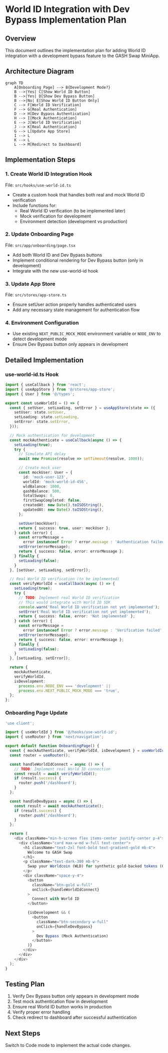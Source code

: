 # World ID Integration with Dev Bypass Implementation Plan

## Overview

This document outlines the implementation plan for adding World ID integration with a development bypass feature to the GASH Swap MiniApp.

## Architecture Diagram

```mermaid
graph TD
    A[Onboarding Page] --> B{Development Mode?}
    B -->|Yes| C[Show World ID Button]
    B -->|Yes| D[Show Dev Bypass Button]
    B -->|No| E[Show World ID Button Only]
    C --> F[World ID Verification]
    F --> G[Real Authentication]
    D --> H[Dev Bypass Authentication]
    H --> I[Mock Authentication]
    E --> J[World ID Verification]
    J --> K[Real Authentication]
    G --> L[Update App Store]
    I --> L
    K --> L
    L --> M[Redirect to Dashboard]
```

## Implementation Steps

### 1. Create World ID Integration Hook

File: `src/hooks/use-world-id.ts`

- Create a custom hook that handles both real and mock World ID verification
- Include functions for:
  - Real World ID verification (to be implemented later)
  - Mock verification for development
  - Environment detection (development vs production)

### 2. Update Onboarding Page

File: `src/app/onboarding/page.tsx`

- Add both World ID and Dev Bypass buttons
- Implement conditional rendering for Dev Bypass button (only in development)
- Integrate with the new use-world-id hook

### 3. Update App Store

File: `src/stores/app-store.ts`

- Ensure setUser action properly handles authenticated users
- Add any necessary state management for authentication flow

### 4. Environment Configuration

- Use existing `NEXT_PUBLIC_MOCK_MODE` environment variable or `NODE_ENV` to detect development mode
- Ensure Dev Bypass button only appears in development

## Detailed Implementation

### use-world-id.ts Hook

```typescript
import { useCallback } from 'react';
import { useAppStore } from '@/stores/app-store';
import { User } from '@/types';

export const useWorldId = () => {
  const { setUser, setLoading, setError } = useAppStore(state => ({
    setUser: state.setUser,
    setLoading: state.setLoading,
    setError: state.setError,
  }));

  // Mock authentication for development
  const mockAuthenticate = useCallback(async () => {
    setLoading(true);
    try {
      // Simulate API delay
      await new Promise(resolve => setTimeout(resolve, 1000));

      // Create mock user
      const mockUser: User = {
        id: 'mock-user-123',
        worldId: 'mock-world-id-456',
        wldBalance: 1000,
        gashBalance: 500,
        totalSwaps: 0,
        firstSwapCompleted: false,
        createdAt: new Date().toISOString(),
        updatedAt: new Date().toISOString(),
      };

      setUser(mockUser);
      return { success: true, user: mockUser };
    } catch (error) {
      const errorMessage =
        error instanceof Error ? error.message : 'Authentication failed';
      setError(errorMessage);
      return { success: false, error: errorMessage };
    } finally {
      setLoading(false);
    }
  }, [setUser, setLoading, setError]);

  // Real World ID verification (to be implemented)
  const verifyWorldId = useCallback(async () => {
    setLoading(true);
    try {
      // TODO: Implement real World ID verification
      // This would integrate with World ID SDK
      console.warn('Real World ID verification not yet implemented');
      setError('Real World ID verification not yet implemented');
      return { success: false, error: 'Not implemented' };
    } catch (error) {
      const errorMessage =
        error instanceof Error ? error.message : 'Verification failed';
      setError(errorMessage);
      return { success: false, error: errorMessage };
    } finally {
      setLoading(false);
    }
  }, [setLoading, setError]);

  return {
    mockAuthenticate,
    verifyWorldId,
    isDevelopment:
      process.env.NODE_ENV === 'development' ||
      process.env.NEXT_PUBLIC_MOCK_MODE === 'true',
  };
};
```

### Onboarding Page Update

```typescript
'use client';

import { useWorldId } from '@/hooks/use-world-id';
import { useRouter } from 'next/navigation';

export default function OnboardingPage() {
  const { mockAuthenticate, verifyWorldId, isDevelopment } = useWorldId();
  const router = useRouter();

  const handleWorldIdConnect = async () => {
    // TODO: Implement real World ID connection
    const result = await verifyWorldId();
    if (result.success) {
      router.push('/dashboard');
    }
  };

  const handleDevBypass = async () => {
    const result = await mockAuthenticate();
    if (result.success) {
      router.push('/dashboard');
    }
  };

  return (
    <div className="min-h-screen flex items-center justify-center p-4">
      <div className="card max-w-md w-full text-center">
        <h1 className="text-2xl font-bold text-gradient-gold mb-4">
          Welcome to GASH Swap
        </h1>
        <p className="text-dark-300 mb-6">
          Swap your Worldcoin (WLD) for synthetic gold-backed tokens (GASH)
        </p>
        <div className="space-y-4">
          <button
            className="btn-gold w-full"
            onClick={handleWorldIdConnect}
          >
            Connect with World ID
          </button>

          {isDevelopment && (
            <button
              className="btn-secondary w-full"
              onClick={handleDevBypass}
            >
              Dev Bypass (Mock Authentication)
            </button>
          )}
        </div>
      </div>
    </div>
  );
}
```

## Testing Plan

1. Verify Dev Bypass button only appears in development mode
2. Test mock authentication flow in development
3. Ensure real World ID button works in production
4. Verify proper error handling
5. Check redirect to dashboard after successful authentication

## Next Steps

Switch to Code mode to implement the actual code changes.

